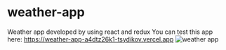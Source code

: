 # weather-app
Weather app developed by using react and redux
You can test this app here: https://weather-app-a4dtz26k1-tsydikov.vercel.app
![weather app](https://user-images.githubusercontent.com/79026783/127469733-f24ce8a5-497f-41f4-86f5-6cacd1ad7c47.png)
